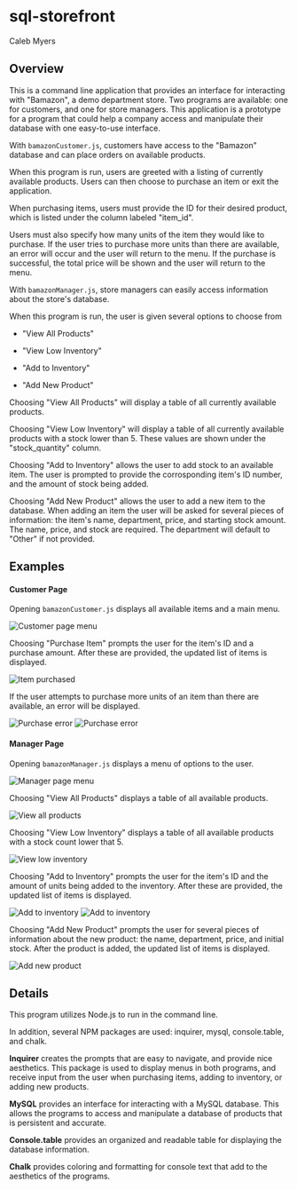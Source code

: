 # sql-storefront

Caleb Myers

## Overview

This is a command line application that provides an interface for interacting with "Bamazon", a demo department store. Two programs are available: one for customers, and one for store managers. This application is a prototype for a program that could help a company access and manipulate their database with one easy-to-use interface.

With `bamazonCustomer.js`, customers have access to the "Bamazon" database and can place orders on available products.

When this program is run, users are greeted with a listing of currently available products. Users can then choose to purchase an item or exit the application.

When purchasing items, users must provide the ID for their desired product, which is listed under the column labeled "item_id".

Users must also specify how many units of the item they would like to purchase. If the user tries to purchase more units than there are available, an error will occur and the user will return to the menu. If the purchase is successful, the total price will be shown and the user will return to the menu.

With `bamazonManager.js`, store managers can easily access information about the store's database.

When this program is run, the user is given several options to choose from

* "View All Products"

* "View Low Inventory"

* "Add to Inventory"

* "Add New Product"

Choosing "View All Products" will display a table of all currently available products.

Choosing "View Low Inventory" will display a table of all currently available products with a stock lower than 5. These values are shown under the "stock_quantity" column.

Choosing "Add to Inventory" allows the user to add stock to an available item. The user is prompted to provide the corrosponding item's ID number, and the amount of stock being added.

Choosing "Add New Product" allows the user to add a new item to the database. When adding an item the user will be asked for several pieces of information: the item's name, department, price, and starting stock amount. The name, price, and stock are required. The department will default to "Other" if not provided.

## Examples

#### Customer Page

Opening `bamazonCustomer.js` displays all available items and a main menu.

![Customer page menu](./images/customer-menu.png)

Choosing "Purchase Item" prompts the user for the item's ID and a purchase amount. After these are provided, the updated list of items is displayed.

![Item purchased](./images/customer-purchase.png)

If the user attempts to purchase more units of an item than there are available, an error will be displayed.

![Purchase error](./images/customer-error.png)
![Purchase error](./images/customer-error(1).png)

#### Manager Page

Opening `bamazonManager.js` displays a menu of options to the user.

![Manager page menu](./images/manager-menu.png)

Choosing "View All Products" displays a table of all available products.

![View all products](./images/manager-view-all.png)

Choosing "View Low Inventory" displays a table of all available products with a stock count lower that 5.

![View low inventory](./images/manager-low-inv.png)

Choosing "Add to Inventory" prompts the user for the item's ID and the amount of units being added to the inventory. After these are provided, the updated list of items is displayed.

![Add to inventory](./images/manager-add-stock.png)
![Add to inventory](./images/manager-add-stock(1).png)

Choosing "Add New Product" prompts the user for several pieces of information about the new product: the name, department, price, and initial stock. After the product is added, the updated list of items is displayed.

![Add new product](./images/manager-new-product.png)

## Details

This program utilizes Node.js to run in the command line.

In addition, several NPM packages are used: inquirer, mysql, console.table, and chalk.

**Inquirer** creates the prompts that are easy to navigate, and provide nice aesthetics. This package is used to display menus in both programs, and receive input from the user when purchasing items, adding to inventory, or adding new products.

**MySQL** provides an interface for interacting with a MySQL database. This allows the programs to access and manipulate a database of products that is persistent and accurate.

**Console.table** provides an organized and readable table for displaying the database information.

**Chalk** provides coloring and formatting for console text that add to the aesthetics of the programs.